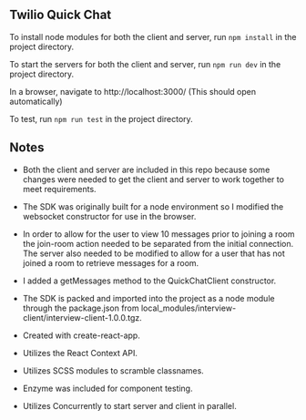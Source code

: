 ## Twilio Quick Chat

To install node modules for both the client and server, run `npm install` in the project directory.

To start the servers for both the client and server, run `npm run dev` in the project directory.

In a browser, navigate to http://localhost:3000/ (This should open automatically)

To test, run `npm run test` in the project directory.

## Notes

* Both the client and server are included in this repo because some changes were needed 
to get the client and server to work together to meet requirements.

* The SDK was originally built for a node environment so I modified the websocket 
constructor for use in the browser.

* In order to allow for the user to view 10 messages prior to joining a room the join-room 
action needed to be separated from the initial connection. The server also needed to be 
modified to allow for a user that has not joined a room to retrieve messages for a room.

* I added a getMessages method to the QuickChatClient constructor.

* The SDK is packed and imported into the project as a node module through the package.json 
from local_modules/interview-client/interview-client-1.0.0.tgz. 

* Created with create-react-app.

* Utilizes the React Context API.

* Utilizes SCSS modules to scramble classnames.

* Enzyme was included for component testing.

* Utilizes Concurrently to start server and client in parallel.